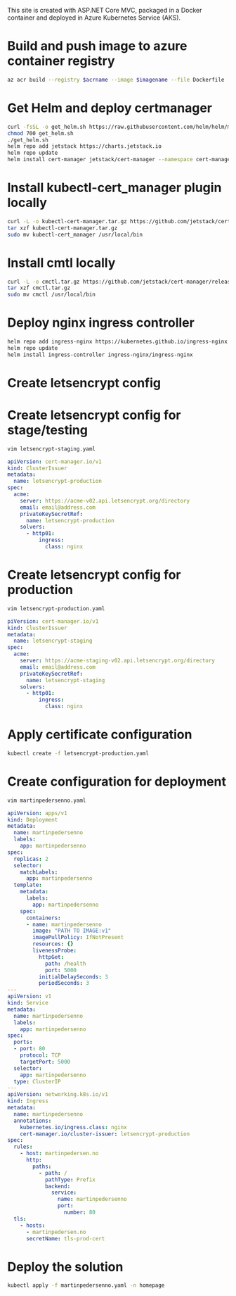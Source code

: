 This site is created with ASP.NET Core MVC, packaged in a Docker container and deployed in Azure Kubernetes Service (AKS).

# Build and push image to azure container registry
```bash
az acr build --registry $acrname --image $imagename --file Dockerfile .
```
# Get Helm and deploy certmanager
```bash
curl -fsSL -o get_helm.sh https://raw.githubusercontent.com/helm/helm/main/scripts/get-helm-3
chmod 700 get_helm.sh
./get_helm.sh
helm repo add jetstack https://charts.jetstack.io
helm repo update
helm install cert-manager jetstack/cert-manager --namespace cert-manager --create-namespace --set installCRDs=true
```

# Install kubectl-cert_manager plugin locally
```bash
curl -L -o kubectl-cert-manager.tar.gz https://github.com/jetstack/cert-manager/releases/latest/download/kubectl-cert_manager-linux-amd64.tar.gz
tar xzf kubectl-cert-manager.tar.gz
sudo mv kubectl-cert_manager /usr/local/bin
```
# Install cmtl locally
```bash
curl -L -o cmctl.tar.gz https://github.com/jetstack/cert-manager/releases/download/v1.6.1/cmctl-linux-amd64.tar.gz
tar xzf cmctl.tar.gz
sudo mv cmctl /usr/local/bin
```
# Deploy nginx ingress controller
```bash
helm repo add ingress-nginx https://kubernetes.github.io/ingress-nginx
helm repo update
helm install ingress-controller ingress-nginx/ingress-nginx
```
# Create letsencrypt config

# Create letsencrypt config for stage/testing 
```bash
vim letsencrypt-staging.yaml
```
```yaml
apiVersion: cert-manager.io/v1
kind: ClusterIssuer
metadata:
  name: letsencrypt-production
spec:
  acme:
    server: https://acme-v02.api.letsencrypt.org/directory
    email: email@address.com
    privateKeySecretRef:
      name: letsencrypt-production
    solvers:
      - http01:
          ingress:
            class: nginx
```

# Create letsencrypt config for production
```bash
vim letsencrypt-production.yaml
```
```yaml
piVersion: cert-manager.io/v1
kind: ClusterIssuer
metadata:
  name: letsencrypt-staging
spec:
  acme:
    server: https://acme-staging-v02.api.letsencrypt.org/directory
    email: email@address.com
    privateKeySecretRef:
      name: letsencrypt-staging
    solvers:
      - http01:
          ingress:
            class: nginx
```
# Apply certificate configuration
```bash
kubectl create -f letsencrypt-production.yaml
```

# Create configuration for deployment
```bash
vim martinpedersenno.yaml
```
```yaml
apiVersion: apps/v1
kind: Deployment
metadata:
  name: martinpedersenno
  labels:
    app: martinpedersenno
spec:
  replicas: 2
  selector:
    matchLabels:
      app: martinpedersenno
  template:
    metadata:
      labels:
        app: martinpedersenno
    spec:
      containers:
      - name: martinpedersenno
        image: "PATH TO IMAGE:v1"
        imagePullPolicy: IfNotPresent
        resources: {}
        livenessProbe:
          httpGet:
            path: /health
            port: 5000
          initialDelaySeconds: 3
          periodSeconds: 3
---
apiVersion: v1
kind: Service
metadata:
  name: martinpedersenno
  labels:
    app: martinpedersenno
spec:
  ports:
  - port: 80
    protocol: TCP
    targetPort: 5000
  selector:
    app: martinpedersenno
  type: ClusterIP
---
apiVersion: networking.k8s.io/v1
kind: Ingress
metadata:
  name: martinpedersenno
  annotations:
    kubernetes.io/ingress.class: nginx
    cert-manager.io/cluster-issuer: letsencrypt-production
spec:
  rules:
    - host: martinpedersen.no
      http:
        paths:
          - path: /
            pathType: Prefix
            backend:
              service:
                name: martinpedersenno
                port:
                  number: 80
  tls:
    - hosts:
      - martinpedersen.no
      secretName: tls-prod-cert
```

# Deploy the solution
```bash
kubectl apply -f martinpedersenno.yaml -n homepage
```

